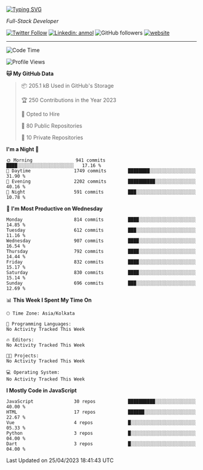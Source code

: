 [![Typing SVG](https://readme-typing-svg.herokuapp.com?lines=HI%2C+I'm+Tonal;I'm+a+Full+Stack+Developer)](https://git.io/typing-svg)

<p><em>Full-Stack Developer</em></p>

[![Twitter Follow](https://img.shields.io/twitter/follow/tonalmathew?style=flat)](https://twitter.com/intent/follow?screen_name=tonalmathew)
[![Linkedin: anmol](https://img.shields.io/badge/tonal-mathew?style=flat-square&logo=Linkedin&logoColor=white&link=https://www.linkedin.com/in/tonal-mathew/)](https://www.linkedin.com/in/tonal-mathew/)
![GitHub followers](https://img.shields.io/github/followers/tonalmathew?label=Follow&style=social)
[![website](https://img.shields.io/badge/Website-46a2f1.svg?&style=flat-square&logo=Google-Chrome&logoColor=white&link=http://tonalmathew.github.io/)](http://tonalmathew.github.io/)

---
<!--START_SECTION:waka-->
![Code Time](http://img.shields.io/badge/Code%20Time-996%20hrs%2040%20mins-blue)

![Profile Views](http://img.shields.io/badge/Profile%20Views-0-blue)

**🐱 My GitHub Data** 

> 📦 205.1 kB Used in GitHub's Storage 
 > 
> 🏆 250 Contributions in the Year 2023
 > 
> 💼 Opted to Hire
 > 
> 📜 80 Public Repositories 
 > 
> 🔑 10 Private Repositories 
 > 
**I'm a Night 🦉** 

```text
🌞 Morning                941 commits         ████░░░░░░░░░░░░░░░░░░░░░   17.16 % 
🌆 Daytime                1749 commits        ████████░░░░░░░░░░░░░░░░░   31.90 % 
🌃 Evening                2202 commits        ██████████░░░░░░░░░░░░░░░   40.16 % 
🌙 Night                  591 commits         ███░░░░░░░░░░░░░░░░░░░░░░   10.78 % 
```
📅 **I'm Most Productive on Wednesday** 

```text
Monday                   814 commits         ████░░░░░░░░░░░░░░░░░░░░░   14.85 % 
Tuesday                  612 commits         ███░░░░░░░░░░░░░░░░░░░░░░   11.16 % 
Wednesday                907 commits         ████░░░░░░░░░░░░░░░░░░░░░   16.54 % 
Thursday                 792 commits         ████░░░░░░░░░░░░░░░░░░░░░   14.44 % 
Friday                   832 commits         ████░░░░░░░░░░░░░░░░░░░░░   15.17 % 
Saturday                 830 commits         ████░░░░░░░░░░░░░░░░░░░░░   15.14 % 
Sunday                   696 commits         ███░░░░░░░░░░░░░░░░░░░░░░   12.69 % 
```


📊 **This Week I Spent My Time On** 

```text
🕑︎ Time Zone: Asia/Kolkata

💬 Programming Languages: 
No Activity Tracked This Week

🔥 Editors: 
No Activity Tracked This Week

🐱‍💻 Projects: 
No Activity Tracked This Week

💻 Operating System: 
No Activity Tracked This Week
```

**I Mostly Code in JavaScript** 

```text
JavaScript               30 repos            ██████████░░░░░░░░░░░░░░░   40.00 % 
HTML                     17 repos            ██████░░░░░░░░░░░░░░░░░░░   22.67 % 
Vue                      4 repos             █░░░░░░░░░░░░░░░░░░░░░░░░   05.33 % 
Python                   3 repos             █░░░░░░░░░░░░░░░░░░░░░░░░   04.00 % 
Dart                     3 repos             █░░░░░░░░░░░░░░░░░░░░░░░░   04.00 % 
```




 Last Updated on 25/04/2023 18:41:43 UTC
<!--END_SECTION:waka-->
